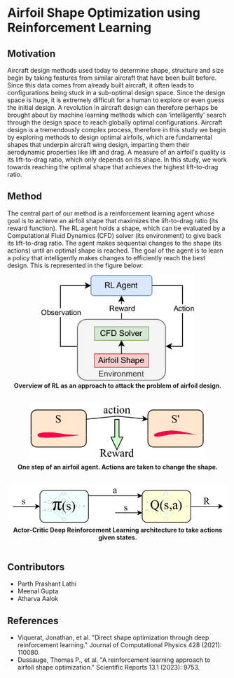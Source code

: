 # Airfoil Shape Optimization using Reinforcement Learning

## Motivation
Aircraft design methods used today to determine shape, structure and size begin by taking features from similar aircraft that have been built before. Since this data comes from already built aircraft, it often leads to configurations being stuck in a sub-optimal design space. Since the design space is huge, it is extremely difficult for a human to explore or even guess the initial design. A revolution in aircraft design can therefore perhaps be brought about by machine learning methods which can ‘intelligently’ search through the design space to reach globally optimal configurations. Aircraft design is a tremendously complex process, therefore in this study we begin by exploring methods to design optimal airfoils, which are fundamental shapes that underpin aircraft wing design, imparting them their aerodynamic properties like lift and drag. A measure of an airfoil's quality is its lift-to-drag ratio, which only depends on its shape. In this study, we work towards reaching the optimal shape that achieves the highest lift-to-drag ratio.


## Method
The central part of our method is a reinforcement learning agent whose goal is to achieve an airfoil shape that maximizes the lift-to-drag ratio (its reward function). The RL agent holds a shape, which can be evaluated by a Computational Fluid Dynamics (CFD) solver (its environment) to give back its lift-to-drag ratio. The agent makes sequential changes to the shape (its actions) until an optimal shape is reached. The goal of the agent is to learn a policy that intelligently makes changes to efficiently reach the best design. This is represented in the figure below:



<p align="center">
  <img src="Resources/Original_RL_Idea.png" width = "350">
  </br>
  <b>Overview of RL as an approach to attack the problem of airfoil design.</b>
  </br>
  </br>
</p>

<p align="center">
  <img src="Resources/SARS.png" width = "400">
  </br>
  <b>One step of an airfoil agent. Actions are taken to change the shape.</b>
  </br>
  </br>
</p>

<p align="center">
  <img src="Resources/Actor_Critic_Approach.png">
  </br>
  <b>Actor-Critic Deep Reinforcement Learning architecture to take actions given states.</b>
  </br>
  </br>
</p>


## Contributors
- Parth Prashant Lathi
- Meenal Gupta
- Atharva Aalok

## References
- Viquerat, Jonathan, et al. "Direct shape optimization through deep reinforcement learning." Journal of Computational Physics 428 (2021): 110080.
- Dussauge, Thomas P., et al. "A reinforcement learning approach to airfoil shape optimization." Scientific Reports 13.1 (2023): 9753.